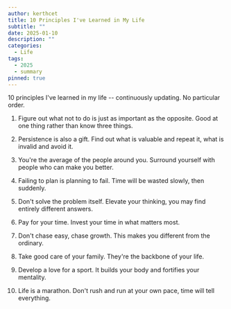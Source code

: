 ```yaml
---
author: kerthcet
title: 10 Principles I've Learned in My Life
subtitle: ""
date: 2025-01-10
description: ""
categories:
  - Life
tags:
  - 2025
  - summary
pinned: true
---
```


10 principles I've learned in my life -- continuously updating. No particular order.

1. Figure out what not to do is just as important as the opposite. Good at one thing rather than know three things.

2. Persistence is also a gift. Find out what is valuable and repeat it, what is invalid and avoid it.

3. You're the average of the people around you. Surround yourself with people who can make you better.

4. Failing to plan is planning to fail. Time will be wasted slowly, then suddenly.

5. Don't solve the problem itself. Elevate your thinking, you may find entirely different answers.

6. Pay for your time. Invest your time in what matters most.

7. Don't chase easy, chase growth. This makes you different from the ordinary.

8. Take good care of your family. They're the backbone of your life.

9. Develop a love for a sport. It builds your body and fortifies your mentality.

10. Life is a marathon. Don't rush and run at your own pace, time will tell everything.
